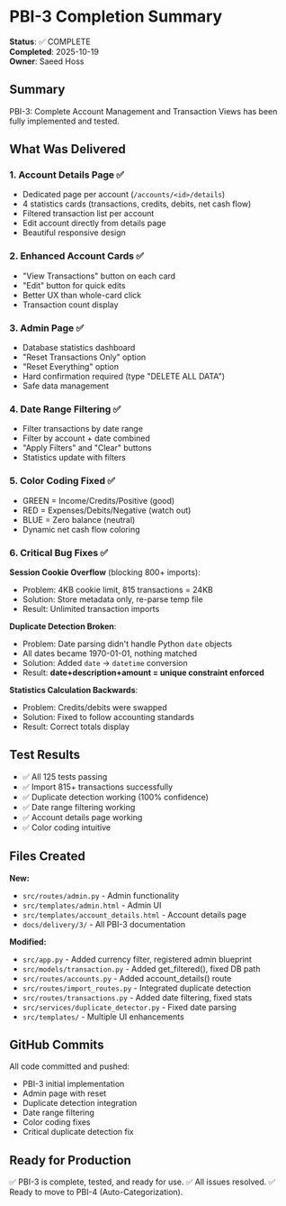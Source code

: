 # PBI-3 Completion Summary

**Status**: ✅ COMPLETE  
**Completed**: 2025-10-19  
**Owner**: Saeed Hoss

## Summary

PBI-3: Complete Account Management and Transaction Views has been fully implemented and tested.

## What Was Delivered

### 1. Account Details Page ✅
- Dedicated page per account (`/accounts/<id>/details`)
- 4 statistics cards (transactions, credits, debits, net cash flow)
- Filtered transaction list per account
- Edit account directly from details page
- Beautiful responsive design

### 2. Enhanced Account Cards ✅
- "View Transactions" button on each card
- "Edit" button for quick edits
- Better UX than whole-card click
- Transaction count display

### 3. Admin Page ✅
- Database statistics dashboard
- "Reset Transactions Only" option
- "Reset Everything" option
- Hard confirmation required (type "DELETE ALL DATA")
- Safe data management

### 4. Date Range Filtering ✅
- Filter transactions by date range
- Filter by account + date combined
- "Apply Filters" and "Clear" buttons
- Statistics update with filters

### 5. Color Coding Fixed ✅
- GREEN = Income/Credits/Positive (good)
- RED = Expenses/Debits/Negative (watch out)
- BLUE = Zero balance (neutral)
- Dynamic net cash flow coloring

### 6. Critical Bug Fixes ✅

**Session Cookie Overflow** (blocking 800+ imports):
- Problem: 4KB cookie limit, 815 transactions = 24KB
- Solution: Store metadata only, re-parse temp file
- Result: Unlimited transaction imports

**Duplicate Detection Broken**:
- Problem: Date parsing didn't handle Python `date` objects
- All dates became 1970-01-01, nothing matched
- Solution: Added `date` → `datetime` conversion
- Result: **date+description+amount = unique constraint enforced**

**Statistics Calculation Backwards**:
- Problem: Credits/debits were swapped
- Solution: Fixed to follow accounting standards
- Result: Correct totals display

## Test Results

- ✅ All 125 tests passing
- ✅ Import 815+ transactions successfully
- ✅ Duplicate detection working (100% confidence)
- ✅ Date range filtering working
- ✅ Account details page working
- ✅ Color coding intuitive

## Files Created

**New:**
- `src/routes/admin.py` - Admin functionality
- `src/templates/admin.html` - Admin UI
- `src/templates/account_details.html` - Account details page
- `docs/delivery/3/` - All PBI-3 documentation

**Modified:**
- `src/app.py` - Added currency filter, registered admin blueprint
- `src/models/transaction.py` - Added get_filtered(), fixed DB path
- `src/routes/accounts.py` - Added account_details() route
- `src/routes/import_routes.py` - Integrated duplicate detection
- `src/routes/transactions.py` - Added date filtering, fixed stats
- `src/services/duplicate_detector.py` - Fixed date parsing
- `src/templates/` - Multiple UI enhancements

## GitHub Commits

All code committed and pushed:
- PBI-3 initial implementation
- Admin page with reset
- Duplicate detection integration
- Date range filtering
- Color coding fixes
- Critical duplicate detection fix

## Ready for Production

✅ PBI-3 is complete, tested, and ready for use.
✅ All issues resolved.
✅ Ready to move to PBI-4 (Auto-Categorization).



